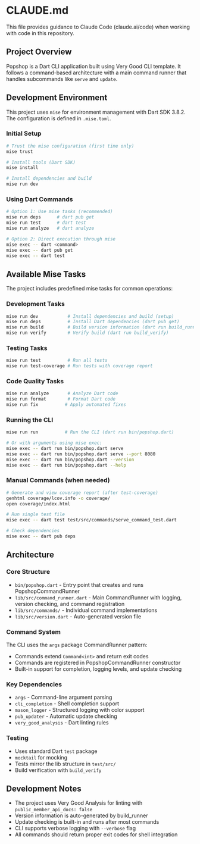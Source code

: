 # CLAUDE.md

This file provides guidance to Claude Code (claude.ai/code) when working with code in this repository.

## Project Overview

Popshop is a Dart CLI application built using Very Good CLI template. It follows a command-based architecture with a main command runner that handles subcommands like `serve` and `update`.

## Development Environment

This project uses `mise` for environment management with Dart SDK 3.8.2. The configuration is defined in `.mise.toml`.

### Initial Setup
```bash
# Trust the mise configuration (first time only)
mise trust

# Install tools (Dart SDK)
mise install

# Install dependencies and build
mise run dev
```

### Using Dart Commands
```bash
# Option 1: Use mise tasks (recommended)
mise run deps      # dart pub get
mise run test      # dart test
mise run analyze   # dart analyze

# Option 2: Direct execution through mise
mise exec -- dart <command>
mise exec -- dart pub get
mise exec -- dart test
```

## Available Mise Tasks

The project includes predefined mise tasks for common operations:

### Development Tasks
```bash
mise run dev           # Install dependencies and build (setup)
mise run deps          # Install Dart dependencies (dart pub get)
mise run build         # Build version information (dart run build_runner build)
mise run verify        # Verify build (dart run build_verify)
```

### Testing Tasks
```bash
mise run test          # Run all tests
mise run test-coverage # Run tests with coverage report
```

### Code Quality Tasks
```bash
mise run analyze       # Analyze Dart code
mise run format        # Format Dart code
mise run fix          # Apply automated fixes
```

### Running the CLI
```bash
mise run run          # Run the CLI (dart run bin/popshop.dart)

# Or with arguments using mise exec:
mise exec -- dart run bin/popshop.dart serve
mise exec -- dart run bin/popshop.dart serve --port 8080
mise exec -- dart run bin/popshop.dart --version
mise exec -- dart run bin/popshop.dart --help
```

### Manual Commands (when needed)
```bash
# Generate and view coverage report (after test-coverage)
genhtml coverage/lcov.info -o coverage/
open coverage/index.html

# Run single test file
mise exec -- dart test test/src/commands/serve_command_test.dart

# Check dependencies
mise exec -- dart pub deps
```

## Architecture

### Core Structure
- `bin/popshop.dart` - Entry point that creates and runs PopshopCommandRunner
- `lib/src/command_runner.dart` - Main CommandRunner with logging, version checking, and command registration
- `lib/src/commands/` - Individual command implementations
- `lib/src/version.dart` - Auto-generated version file

### Command System
The CLI uses the `args` package CommandRunner pattern:
- Commands extend `Command<int>` and return exit codes
- Commands are registered in PopshopCommandRunner constructor
- Built-in support for completion, logging levels, and update checking

### Key Dependencies
- `args` - Command-line argument parsing
- `cli_completion` - Shell completion support  
- `mason_logger` - Structured logging with color support
- `pub_updater` - Automatic update checking
- `very_good_analysis` - Dart linting rules

### Testing
- Uses standard Dart `test` package
- `mocktail` for mocking
- Tests mirror the lib structure in `test/src/`
- Build verification with `build_verify`

## Development Notes

- The project uses Very Good Analysis for linting with `public_member_api_docs: false`
- Version information is auto-generated by build_runner
- Update checking is built-in and runs after most commands
- CLI supports verbose logging with `--verbose` flag
- All commands should return proper exit codes for shell integration